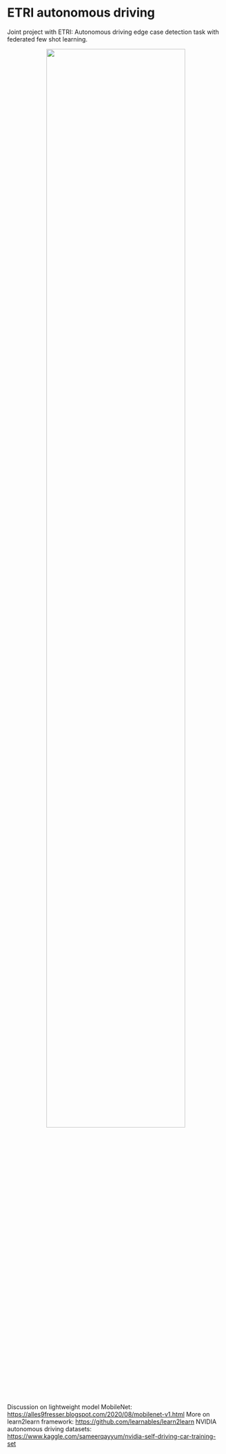 # ETRI autonomous driving


Joint project with ETRI: Autonomous driving edge case detection task with federated few shot learning. 



<div align="center">
	<img src="/Samples/Samples.PNG" width="80%" height="80%"/>
</div>
</a>



Discussion on lightweight model MobileNet: https://alles9fresser.blogspot.com/2020/08/mobilenet-v1.html
More on learn2learn framework: https://github.com/learnables/learn2learn
NVIDIA autonomous driving datasets: https://www.kaggle.com/sameerqayyum/nvidia-self-driving-car-training-set
